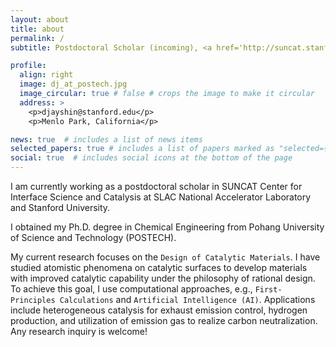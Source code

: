 ```yaml
---
layout: about
title: about
permalink: /
subtitle: Postdoctoral Scholar (incoming), <a href='http://suncat.stanford.edu'>SUNCAT Center for Interface Science and Catalysis</a>,<br> <a href='https://www6.slac.stanford.edu/'>SLAC National Accelerator Laboratory</a>, <a href='https://stanford.edu'>Stanford University</a>

profile:
  align: right
  image: dj_at_postech.jpg
  image_circular: true # false # crops the image to make it circular
  address: >
    <p>djayshin@stanford.edu</p>
    <p>Menlo Park, California</p>

news: true  # includes a list of news items
selected_papers: true # includes a list of papers marked as "selected={true}"
social: true  # includes social icons at the bottom of the page
---
```


I am currently working as a postdoctoral scholar in SUNCAT Center for Interface Science and Catalysis at SLAC National Accelerator Laboratory and Stanford University.

I obtained my Ph.D. degree in Chemical Engineering from Pohang University of Science and Technology (POSTECH).

My current research focuses on the `Design of Catalytic Materials`. I have studied atomistic phenomena on catalytic surfaces to develop materials with improved catalytic capability under the philosophy of rational design. To achieve this goal, I use computational approaches, e.g., `First-Principles Calculations` and `Artificial Intelligence (AI)`. Applications include heterogeneous catalysis for exhaust emission control, hydrogen production, and utilization of emission gas to realize carbon neutralization. Any research inquiry is welcome!
